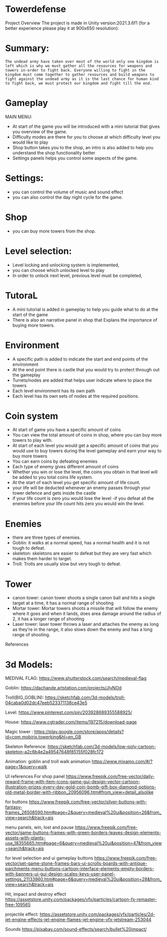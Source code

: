 # Towerdefense

Project Overview
	The project is made in Unity version:2021.3.6f1 (for a better experience please play it at 900x650 resolution).
 
# Summary:
	The undead army have taken over most of the world only one kingdom is left which is why we must gather all the resources for weapons and towers in-order to fight back. Everyone willing to fight in the kingdom must come together to gather resources and build weapons to fight against the undead army as it is the last chance for human kind to fight back, we must protect our kingdom and fight till the end.

# Gameplay
MAIN MENU:
- At start of the game you will be introduced with a mini tutorial that gives you overview of the game.
- Difficulty modes are there for you to choose at which difficulty level you would like to play
- Shop button takes you to the shop, an intro is also added to help you understand the shop functionality better
- Settings panels helps you control some aspects of the game.

# Settings:
- you can control the volume of music and sound effect
- you can also control the day night cycle for the game. 	

# Shop
- you can buy more towers from the shop.

# Level selection:
- Level locking and unlocking system is implemented,
- you can choose which unlocked level to play
- In order to unlock next level, previous level must be completed,
  
# TutoraL
- A mini tutorial is added in gameplay to help you guide what to do at the start of the game
- There is also an narrative panel in shop that Explans the importance of buying more towers.

# Environment
- A specific path is added to indicate the start and end points of the environment
- At the end point there is castle that you would try to protect through out the gameplay
- Turrets/nodes are added that helps user indicate where to place the towers
- Each level environment has its own path
- Each level has its own sets of nodes at the required positions.
 
# Coin system
- At start of game you have a specific amount of coins 
- You can view the total amount of coins in shop, where you can buy more towers to play with.
- At start of each level you would get a specific amount of coins that you would use to buy towers during the level gameplay and earn your way to buy more towers
- You can earn coins by defeating enemies 
- Each type of enemy gives different amount of coins
- Whether you win or lose the level, the coins you obtain in that level will be added to you total coins life system.
- At the start of each level you get specific amount of life count.
- your life will be deducted whenever an enemy passes through your tower defence and gets inside the castle
- if your life count is zero you would lose the level
-if you defeat all the enemies before your life count hits zero you would win the level.

# Enemies
- there are three types of enemies.
- Goblin: it walks at a normal speed, has a normal health and it is not tough to defeat.
- skeleton: skeletons are easier to defeat but they are very fast which makes them harder to target. 
- Troll: Trolls are usually slow but very tough to defeat.

# Tower
- canon tower: canon tower shoots a single canon ball and hits a single target at a time, it has a normal range of shooting
- Mortar tower: Mortar towers shoots a missile that will follow the enemy where it goes and when it lands, does area damage around the radius of 2, it has a longer range of shooting 
- Laser tower: laser tower throws a laser and attaches the enemy as long as they’re in the range, it also slows down the enemy and has a long range of shooting.  

References

# 3d Models:

MEDIVAL FLAG: 
https://www.shutterstock.com/search/medieval-flag

Goblin: 
https://dachande.artstation.com/projects/JlyNOd

Troll(BIG_GOBLIN):
https://sketchfab.com/3d-models/troll-04caba0d02dc47eeb523371138ce43e5

Level:
https://www.pinterest.com/pin/203928689355588925/

House:
https://www.cgtrader.com/items/197215/download-page

Magic tower :
https://play.google.com/store/apps/details?id=com.mobirix.towerking&hl=en_GB

Skeleton Reference:
https://sketchfab.com/3d-models/low-poly-cartoon-skeleton-a2c6b4e2a49547648f85155f028fc172

Animation:
goblin and troll walk animation
https://www.mixamo.com/#/?page=1&query=walk

UI references
For shop panel
https://www.freepik.com/free-vector/daily-reward-frame-with-item-icons-game-gui-design-vector-cartoon-illustration-prizes-every-day-gold-coin-bomb-gift-box-diamond-potions-old-metal-border-with-ribbon_20956096.htm#from_view=detail_alsolike

for buttons 
https://www.freepik.com/free-vector/silver-buttons-with-fantasy-frames_26508590.htm#page=2&query=medieval%20ui&position=26&from_view=search&track=ais

menu panels, win, lost and pause
https://www.freepik.com/free-vector/game-buttons-frames-with-green-borders-leaves-design-elements-assets-with-plants-use_18355665.htm#page=6&query=medieval%20ui&position=47&from_view=search&track=ais

for level selection and ui gameplay buttons
https://www.freepik.com/free-vector/set-game-stone-frames-bars-ui-scrolls-boards-with-antique-parchments-menu-buttons-cartoon-interface-elements-empty-borders-with-banners-ui-gui-design-scales-keys-user-panel-settings_21133860.htm#page=6&query=medieval%20ui&position=28&from_view=search&track=ais



Hit, impact and destroy effect
https://assetstore.unity.com/packages/vfx/particles/cartoon-fx-remaster-free-109565


projectile effect:
https://assetstore.unity.com/packages/vfx/particles/2d-jet-engine-effects-jet-engine-flames-jet-engine-vfx-jetstream-253044

Sounds
https://pixabay.com/sound-effects/search/bullet%20impact/
